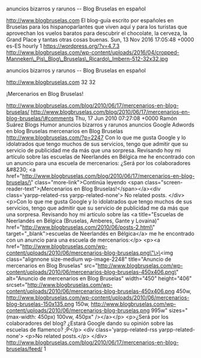 anuncios bizarros y rarunos -- Blog Bruselas en español

http://www.blogbruselas.com El blog-guía escrito por españoles en
Bruselas para los hispanoparlantes que viven aquí y para los turistas
que aprovechan los vuelos baratos para descubrir el chocolate, la
cerveza, la Grand Place y tantas otras cosas buenas. Sun, 13 Nov 2016
17:05:48 +0000 es-ES hourly 1 https://wordpress.org/?v=4.7.3
http://www.blogbruselas.com/wp-content/uploads/2016/04/cropped-Manneken\_Pis\_Blog\_Bruselas\_Ricardo\_Imbern-512-32x32.jpg

anuncios bizarros y rarunos -- Blog Bruselas en español

http://www.blogbruselas.com 32 32

¡Mercenarios en Blog Bruselas!

http://www.blogbruselas.com/blog/2010/06/17/mercenarios-en-blog-bruselas/
http://www.blogbruselas.com/blog/2010/06/17/mercenarios-en-blog-bruselas/\#comments
Thu, 17 Jun 2010 07:27:08 +0000 Ramón Suárez Blogs Humor anuncios
bizarros y rarunos anuncios Google Adwords en blog Bruselas mercenarios
en Blog Bruselas http://www.blogbruselas.com/?p=2247 Con lo que me gusta
Google y lo idolatrados que tengo muchos de sus servicios, tengo que
admitir que su servicio de publicidad me da más que una sorpresa.
Revisando hoy mi artículo sobre las escuelas de Neerlandés en Bélgica me
he encontrado con un anuncio para una escuela de mercenarios: ¿Será por
los colaboradores &\#8230; \<a
href=\"http://www.blogbruselas.com/blog/2010/06/17/mercenarios-en-blog-bruselas/\"
class=\"more-link\"\>Continúa leyendo \<span
class=\"screen-reader-text\"\>¡Mercenarios en Blog
Bruselas!\</span\>\</a\>\<div class=\'yarpp-related-rss
yarpp-related-none\'\> No related posts. \</div\> \<p\>Con lo que me
gusta Google y lo idolatrados que tengo muchos de sus servicios, tengo
que admitir que su servicio de publicidad me da más que una sorpresa.
Revisando hoy mi artículo sobre las \<a title=\"Escuelas de Neerlandés
en Bélgica (Bruselas, Amberes, Gante y Lovaina)\"
href=\"http://www.blogbruselas.com/2010/06/posts-2.html\"
target=\"\_blank\"\>escuelas de Neerlandés en Bélgica\</a\> me he
encontrado con un anuncio para una escuela de mercenarios:\</p\>
\<p\>\<a
href=\"http://www.blogbruselas.com/wp-content/uploads/2010/06/mercenarios-blog-bruselas.png\"\>\<img
class=\"alignnone size-medium wp-image-2248\" title=\"Anuncio de
mercenarios en Blog Bruselas\"
src=\"http://www.blogbruselas.com/wp-content/uploads/2010/06/mercenarios-blog-bruselas-450x406.png\"
alt=\"Anuncio de mercenarios en Blog Bruselas\" width=\"450\"
height=\"406\"
srcset=\"http://www.blogbruselas.com/wp-content/uploads/2010/06/mercenarios-blog-bruselas-450x406.png
450w,
http://www.blogbruselas.com/wp-content/uploads/2010/06/mercenarios-blog-bruselas-150x135.png
150w,
http://www.blogbruselas.com/wp-content/uploads/2010/06/mercenarios-blog-bruselas.png
995w\" sizes=\"(max-width: 450px) 100vw, 450px\" /\>\</a\>\</p\>
\<p\>¿Será por los colaboradores del blog? ¿Estará Google dando su
opinión sobre las escuelas de flamenco? ;P\</p\> \<div
class=\'yarpp-related-rss yarpp-related-none\'\> \<p\>No related
posts.\</p\> \</div\>
http://www.blogbruselas.com/blog/2010/06/17/mercenarios-en-blog-bruselas/feed/
1
